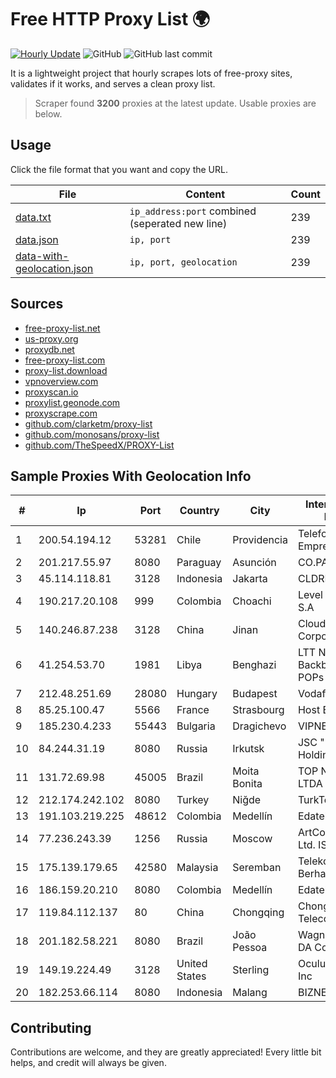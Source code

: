 
# Free HTTP Proxy List 🌍

[![Hourly Update](https://github.com/mertguvencli/http-proxy-list/actions/workflows/main.yml/badge.svg?branch=main)](https://github.com/mertguvencli/http-proxy-list/actions/workflows/main.yml)
![GitHub](https://img.shields.io/github/license/mertguvencli/http-proxy-list)
![GitHub last commit](https://img.shields.io/github/last-commit/mertguvencli/http-proxy-list)

It is a lightweight project that hourly scrapes lots of free-proxy sites, validates if it works, and serves a clean proxy list.


> Scraper found **3200** proxies at the latest update. Usable proxies are below.

## Usage

Click the file format that you want and copy the URL.


|File|Content|Count|
|----|-------|-----|
|[data.txt](https://raw.githubusercontent.com/mertguvencli/http-proxy-list/main/proxy-list/data.txt)|`ip_address:port` combined (seperated new line)|239|
|[data.json](https://raw.githubusercontent.com/mertguvencli/http-proxy-list/main/proxy-list/data.json)|`ip, port`|239|
|[data-with-geolocation.json](https://raw.githubusercontent.com/mertguvencli/http-proxy-list/main/proxy-list/data-with-geolocation.json)|`ip, port, geolocation`|239|

## Sources

* [free-proxy-list.net](https://free-proxy-list.net)
* [us-proxy.org](https://www.us-proxy.org)
* [proxydb.net](http://proxydb.net)
* [free-proxy-list.com](https://free-proxy-list.com/?page=&port=&type%5B%5D=http&type%5B%5D=https&up_time=0&search=Search)
* [proxy-list.download](https://www.proxy-list.download/HTTP)
* [vpnoverview.com](https://vpnoverview.com/privacy/anonymous-browsing/free-proxy-servers)
* [proxyscan.io](https://www.proxyscan.io)
* [proxylist.geonode.com](https://proxylist.geonode.com/api/proxy-list?limit=300&page=1&sort_by=lastChecked&sort_type=desc&protocols=http,https)
* [proxyscrape.com](https://api.proxyscrape.com/v2/?request=displayproxies&protocol=http&timeout=10000&country=all&ssl=all&anonymity=all)
* [github.com/clarketm/proxy-list](https://raw.githubusercontent.com/clarketm/proxy-list/master/proxy-list-raw.txt)
* [github.com/monosans/proxy-list](https://raw.githubusercontent.com/monosans/proxy-list/main/proxies/http.txt)
* [github.com/TheSpeedX/PROXY-List](https://raw.githubusercontent.com/TheSpeedX/PROXY-List/master/http.txt)


## Sample Proxies With Geolocation Info

|#|Ip|Port|Country|City|Internet Service Provider|
|-|--|----|-------|----|-------------------------|
|1|200.54.194.12|53281|Chile|Providencia|Telefonica Empresas|
|2|201.217.55.97|8080|Paraguay|Asunción|CO.PA.CO|
|3|45.114.118.81|3128|Indonesia|Jakarta|CLDREU|
|4|190.217.20.108|999|Colombia|Choachi|Level 3 Colombia S.A|
|5|140.246.87.238|3128|China|Jinan|Cloud Computing Corporation|
|6|41.254.53.70|1981|Libya|Benghazi|LTT Network Backbone and POPs|
|7|212.48.251.69|28080|Hungary|Budapest|Vodafone|
|8|85.25.100.47|5566|France|Strasbourg|Host Europe GmbH|
|9|185.230.4.233|55443|Bulgaria|Dragichevo|VIPNET PRIM Ltd|
|10|84.244.31.19|8080|Russia|Irkutsk|JSC "ER-Telecom Holding"|
|11|131.72.69.98|45005|Brazil|Moita Bonita|TOP NET SERVI?OS LTDA|
|12|212.174.242.102|8080|Turkey|Niğde|TurkTelecom|
|13|191.103.219.225|48612|Colombia|Medellín|Edatel S.a. E.S.P|
|14|77.236.243.39|1256|Russia|Moscow|ArtCommunications Ltd. ISP. Moscow|
|15|175.139.179.65|42580|Malaysia|Seremban|Telekom Malaysia Berhad|
|16|186.159.20.210|8080|Colombia|Medellín|Edatel S.a. E.S.P|
|17|119.84.112.137|80|China|Chongqing|Chongqing Telecom|
|18|201.182.58.221|8080|Brazil|João Pessoa|Wagner Barbosa DA Costa - ME|
|19|149.19.224.49|3128|United States|Sterling|Oculus Networks Inc|
|20|182.253.66.114|8080|Indonesia|Malang|BIZNET|



## Contributing

Contributions are welcome, and they are greatly appreciated! Every
little bit helps, and credit will always be given.

